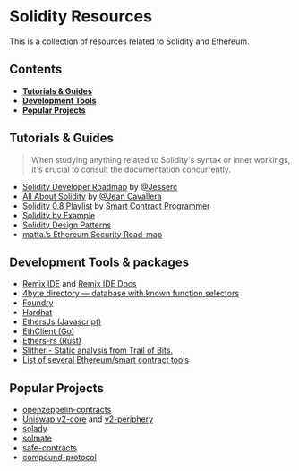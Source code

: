 # Solidity Resources

This is a collection of resources related to Solidity and Ethereum.

## Contents

- **[Tutorials & Guides](#tutorials--guides)**
- **[Development Tools](#development-tools)**
- **[Popular Projects](#popular-projects)**

## Tutorials & Guides

> When studying anything related to Solidity's syntax or inner workings, it's crucial to consult the documentation concurrently.

- [Solidity Developer Roadmap](https://jesserc.notion.site/Solidity-developer-roadmap-ed05d0397fc344ee8fe10d4a993ea2fb) by [@Jesserc](https://twitter.com/Jesserc_)
- [All About Solidity](#) by [@Jean Cavallera](https://twitter.com/JeanCavallera)
- [Solidity 0.8 Playlist](https://www.youtube.com/playlist?list=PLO5VPQH6OWdVQwpQfw9rZ67O6Pjfo6q-p) by [Smart Contract Programmer](https://twitter.com/ProgrammerSmart)
- [Solidity by Example](https://solidity-by-example.org/)
- [Solidity Design Patterns](https://fravoll.github.io/solidity-patterns/)
- [matta.’s Ethereum Security Road-map](https://mattaereal.notion.site/matta-s-Ethereum-security-road-map-cf7d7f2e48ea4aa0a8f4a2eff86342a7#41d7c6c9bae44a319b943973103127b4)

## Development Tools & packages

- [Remix IDE](http://remix.ethereum.org/) and [Remix IDE Docs](https://remix-ide.readthedocs.io/en/latest/)
- [4byte directory — database with known function selectors](https://www.4byte.directory/)
- [Foundry](https://book.getfoundry.sh/)
- [Hardhat](https://hardhat.org/hardhat-runner/docs/getting-started#overview)
- [EthersJs (Javascript)](https://docs.ethers.org/v6/)
- [EthClient (Go)](https://pkg.go.dev/github.com/ethereum/go-ethereum/ethclient)
- [Ethers-rs (Rust)](https://www.gakonst.com/ethers-rs/)
- [Slither - Static analysis from Trail of Bits.](https://github.com/crytic/slither)
- [List of several Ethereum/smart contract tools](https://mattaereal.notion.site/matta-s-Ethereum-security-road-map-cf7d7f2e48ea4aa0a8f4a2eff86342a7#856e16b6c8414f46ae2ec8b59e6dc8ce)

## Popular Projects

- [openzeppelin-contracts](https://github.com/OpenZeppelin/openzeppelin-contracts/)
- [Uniswap v2-core](https://github.com/Uniswap/v2-core) and [v2-periphery](https://github.com/Uniswap/v2-periphery)
- [solady](https://github.com/Vectorized/solady)
- [solmate](https://github.com/transmissions11/solmate/)
- [safe-contracts](https://github.com/safe-global/safe-contracts)
- [compound-protocol](https://github.com/compound-finance/compound-protocol)
